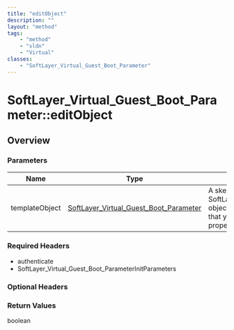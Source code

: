 ```yaml
---
title: "editObject"
description: ""
layout: "method"
tags:
    - "method"
    - "sldn"
    - "Virtual"
classes:
    - "SoftLayer_Virtual_Guest_Boot_Parameter"
---
```

# SoftLayer_Virtual_Guest_Boot_Parameter::editObject
## Overview 


### Parameters 
|Name | Type | Description |
| --- | --- | --- |
|templateObject| <a href='/reference/datatypes/SoftLayer_Virtual_Guest_Boot_Parameter'>SoftLayer_Virtual_Guest_Boot_Parameter </a>| A skeleton SoftLayer_Virtual_Guest_Boot_Parameter object with only the properties defined that you wish to change. Unchanged properties are left alone.|


### Required Headers
* authenticate
* SoftLayer_Virtual_Guest_Boot_ParameterInitParameters

### Optional Headers

### Return Values
boolean

